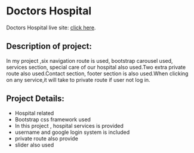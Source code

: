 # Doctors Hospital

Doctors Hospital live site: [click here](https://health-care-system-d5cf1.firebaseapp.com/).

## Description of project:
In my project ,six navigation route is used, bootstrap carousel used, services section, special care of our hospital also used.Two extra private route also used.Contact section, footer section is also used.When clicking on any service,it will take to private route if user not log in.

## Project Details:
- Hospital related
- Bootstrap css framework used
- In this project , hospital services is provided
- username and google login system is included
- private route also provide
- slider also used



